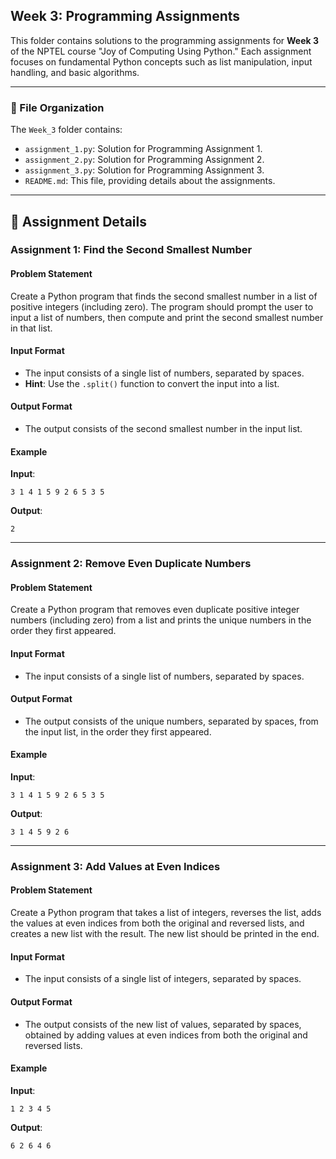 ## Week 3: Programming Assignments

This folder contains solutions to the programming assignments for **Week 3** of the NPTEL course "Joy of Computing Using Python." Each assignment focuses on fundamental Python concepts such as list manipulation, input handling, and basic algorithms.

---

### 📂 File Organization

The `Week_3` folder contains:

* `assignment_1.py`: Solution for Programming Assignment 1.
* `assignment_2.py`: Solution for Programming Assignment 2.
* `assignment_3.py`: Solution for Programming Assignment 3.
* `README.md`: This file, providing details about the assignments.

---

## 📝 Assignment Details

### Assignment 1: Find the Second Smallest Number

#### Problem Statement

Create a Python program that finds the second smallest number in a list of positive integers (including zero). The program should prompt the user to input a list of numbers, then compute and print the second smallest number in that list.

#### Input Format

* The input consists of a single list of numbers, separated by spaces.
* **Hint**: Use the `.split()` function to convert the input into a list.

#### Output Format

* The output consists of the second smallest number in the input list.

#### Example

**Input**:

```
3 1 4 1 5 9 2 6 5 3 5
```

**Output**:

```
2
```

---

### Assignment 2: Remove Even Duplicate Numbers

#### Problem Statement

Create a Python program that removes even duplicate positive integer numbers (including zero) from a list and prints the unique numbers in the order they first appeared.

#### Input Format

* The input consists of a single list of numbers, separated by spaces.

#### Output Format

* The output consists of the unique numbers, separated by spaces, from the input list, in the order they first appeared.

#### Example

**Input**:

```
3 1 4 1 5 9 2 6 5 3 5
```

**Output**:

```
3 1 4 5 9 2 6
```

---

### Assignment 3: Add Values at Even Indices

#### Problem Statement

Create a Python program that takes a list of integers, reverses the list, adds the values at even indices from both the original and reversed lists, and creates a new list with the result. The new list should be printed in the end.

#### Input Format

* The input consists of a single list of integers, separated by spaces.

#### Output Format

* The output consists of the new list of values, separated by spaces, obtained by adding values at even indices from both the original and reversed lists.

#### Example

**Input**:

```
1 2 3 4 5
```

**Output**:

```
6 2 6 4 6
```
